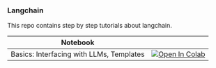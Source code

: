 ### Langchain
This repo contains step by step tutorials about langchain.

| Notebook  |        |
|-----------|--------|
| Basics: Interfacing with LLMs, Templates | [![Open In Colab](https://colab.research.google.com/assets/colab-badge.svg)](https://colab.research.google.com/github/aliakyurek/openai/blob/main/react_agent.ipynb) |
